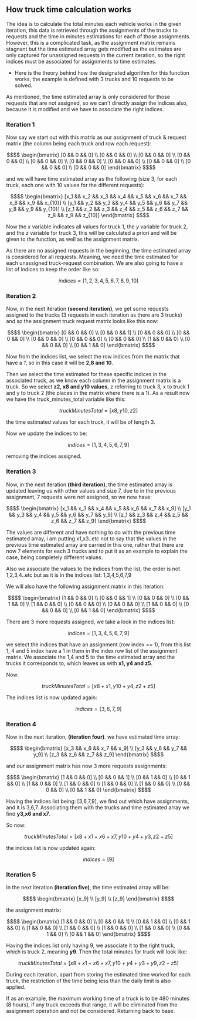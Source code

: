 ## How truck time calculation works

The idea is to calculate the total minutes each vehicle works in the given iteration, this data is retrieved through the assignments of the trucks to requests and the time in minutes estimations for each of those assignments. 
However, this is a complicated task, as the assignment matrix remains stagnant but the time estimated array gets modified as the estimates are only captured for unassigned requests in the current iteration, so the right indices must be associated for assignments to time estimates.

- Here is the theory behind how the designated algorithm for this function works, the example is defined with 3 trucks and 10 requests to be solved.

As mentioned, the time estimated array is only considered for those requests that are not assigned, so we can't directly assign the indices also, because it is modified and we have to associate the right indices. 

### Iteration 1

Now say we start out with this matrix as our assignment of truck & request matrix (the column being each truck and row each request):

```math
$$  \begin{bmatrix}
    [0 && 0 && 0] \\
    [0 && 0 && 0] \\
    [0 && 0 && 0] \\
    [0 && 0 && 0] \\
    [0 && 0 && 0] \\
    [0 && 0 && 0] \\
    [0 && 0 && 0] \\
    [0 && 0 && 0] \\
    [0 && 0 && 0] \\
    [0 && 0 && 0]
    \end{bmatrix} $$
```
 
and we will have time estimated array as the following (size 3, for each truck, each one with 10 values for the different requests):

```math
$$  \begin{bmatrix}
    [x_1 && x_2 && x_3 && x_4 && x_5 && x_6 && x_7 && x_8 && x_9 && x_{10}] \\
    [y_1 && y_2 && y_3 && y_4 && y_5 && y_6 && y_7 && y_8 && y_9 && y_{10}] \\
    [z_1 && z_2 && z_3 && z_4 && z_5 && z_6 && z_7 && z_8 && z_9 && z_{10}]
    \end{bmatrix} $$
```

Now the _x_ variable indicates all values for truck 1, the _y_ variable for truck 2, and the _z_ variable for truck 3, this will be calculated a priori and will be given to the function, as well as the assignment matrix. 

As there are no assigned requests in the beginning, the time estimated array is considered for all requests. Meaning, we need the time estimated for each unassigned truck-request combination.
We are also going to have a list of indices to keep the order like so:

```math
indices = [1,2,3,4,5,6,7,8,9,10]
```

### Iteration 2

Now, in the next iteration **(second iteration)**, we get some requests assigned to the trucks (3 requests in each iteration as there are 3 trucks) and so the assignment truck request matrix looks like this now:

```math
$$  \begin{bmatrix}
    [0 && 0 && 0] \\
    [0 && 0 && 1] \\
    [0 && 0 && 0] \\
    [0 && 0 && 0] \\
    [0 && 0 && 0] \\
    [0 && 0 && 0] \\
    [0 && 0 && 0] \\
    [1 && 0 && 0] \\
    [0 && 0 && 0] \\
    [0 && 1 && 0]
    \end{bmatrix} $$
```
Now from the indices list, we select the row indices from the matrix that have a _1_, so in this case it will be **2,8 and 10**. 

Then we select the time estimated for these specific indices in the associated truck, as we know each column in the assignment matrix  is a truck. So we select **z2, x8 and y10 values**, z referring to truck 3, x to truck 1 and y to truck 2 (the places in the matrix where there is a 1). As a result now we have the truck_minutes_total variable like this:
```math
truckMinutesTotal=[x8,y10,z2]
```
the time estimated values for each truck, it will be of length 3.

Now we update the indices to be:
```math
indices = [1,3,4,5,6,7,9]
```
removing the indices assigned.

### Iteration 3

Now, in the next iteration **(third iteration)**, the time estimated array is updated leaving us with other values and size 7, due to in the previous assignment, 7 requests were not assigned, so we now have:

```math
$$  \begin{bmatrix}
    [x_1 && x_3 && x_4 && x_5 && x_6 && x_7 && x_9] \\
    [y_1 && y_3 && y_4 && y_5 && y_6 && y_7 && y_9] \\
    [z_1 && z_3 && z_4 && z_5 && z_6 && z_7 && z_9]
    \end{bmatrix} $$
```

The values are different and have nothing to do with the previous time estimated array, i am putting x1,x3..etc not to say that the values in the previous time estimated array are carried in this one, rather that there are now 7 elements for each 3 trucks and to put it as an example to explain the case, being completely different values. 

Also we associate the values to the indices from the list, the order is not 1,2,3,4..etc but as it is in the indices list: 1,3,4,5,6,7,9

We will also have the following assignment matrix in this iteration:

```math
$$  \begin{bmatrix}
    [1 && 0 && 0] \\
    [0 && 0 && 1] \\
    [0 && 0 && 0] \\
    [0 && 1 && 0] \\
    [1 && 0 && 0] \\
    [0 && 0 && 0] \\
    [0 && 0 && 0] \\
    [1 && 0 && 0] \\
    [0 && 0 && 0] \\
    [0 && 1 && 0]
    \end{bmatrix} $$
```

There are 3 more requests assigned, we take a look in the indices list:

```math
indices = [1,3,4,5,6,7,9]
```
we select the indices that have an assignment (row index == 1), from this list 1, 4 and 5 index  have a 1 in them in the index row list of the assignment matrix. We associate the 1,4 and 5 to the time estimated array and the trucks it corresponds to, which leaves us with **x1, y4 and z5**. 

Now:

```math
truckMinutesTotal = [x8+x1,y10+y4,z2+z5]
```

The indices list is now updated again:

```math
indices = [3,6,7,9]
```
### Iteration 4

Now in the next iteration, **(iteration four)**. we have estimated time array:

```math
$$  \begin{bmatrix}
    [x_3 && x_6 && x_7 && x_9] \\
    [y_3 && y_6 && y_7 && y_9] \\
    [z_3 && z_6 && z_7 && z_9]
    \end{bmatrix} $$
```

and our assignment matrix has now 3 more requests assignments:

```math
$$  \begin{bmatrix}
    [1 && 0 && 0] \\
    [0 && 0 && 1] \\
    [0 && 1 && 0] \\
    [0 && 1 && 0] \\
    [1 && 0 && 0] \\
    [1 && 0 && 0] \\
    [1 && 0 && 0] \\
    [1 && 0 && 0] \\
    [0 && 0 && 0] \\
    [0 && 1 && 0]
    \end{bmatrix} $$
```
 
Having the indices list being: [3,6,7,9], we find out which have assignments, and it is 3,6,7. Associating them with the trucks and time estimated array we find **y3,x6 and x7**.  

So now:

```math
truckMinutesTotal=[x8+x1+x6+x7,y10+y4+y3,z2+z5]
```

the indices list is now updated again:

```math
indices = [9]
```
### Iteration 5

In the next iteration **(iteration five)**, the time estimated array will be:

```math
$$  \begin{bmatrix}
    [x_9] \\
    [y_9] \\
    [z_9]
    \end{bmatrix} $$
```

the assignment matrix:

```math
$$  \begin{bmatrix}
    [1 && 0 && 0] \\
    [0 && 0 && 1] \\
    [0 && 1 && 0] \\
    [0 && 1 && 0] \\
    [1 && 0 && 0] \\
    [1 && 0 && 0] \\
    [1 && 0 && 0] \\
    [1 && 0 && 0] \\
    [0 && 1 && 0] \\
    [0 && 1 && 0]
    \end{bmatrix} $$
```

Having the indices list only having 9, we associate it to the right truck, which is truck 2, meaning **y9**. Then the total minutes for truck will look like: 

```math
truckMinutesTotal=[x8+x1+x6+x7,y10+y4+y3+y9,z2+z5]
```

During each iteration, apart from storing the estimated time worked for each truck, the restriction of the time being less than the daily limit is also applied. 

If as an example, the maximum working time of a truck is to be 480 minutes (8 hours), if any truck exceeds that range, it will be eliminated from the assignment operation and not be considered. Returning back to base.
